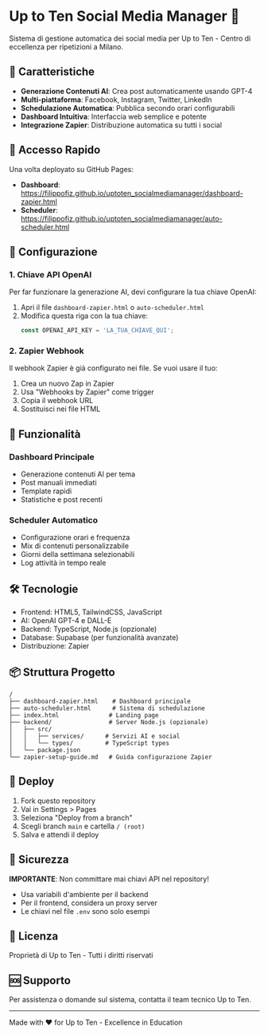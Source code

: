 # Up to Ten Social Media Manager 🚀

Sistema di gestione automatica dei social media per Up to Ten - Centro di eccellenza per ripetizioni a Milano.

## 🌟 Caratteristiche

- **Generazione Contenuti AI**: Crea post automaticamente usando GPT-4
- **Multi-piattaforma**: Facebook, Instagram, Twitter, LinkedIn
- **Schedulazione Automatica**: Pubblica secondo orari configurabili
- **Dashboard Intuitiva**: Interfaccia web semplice e potente
- **Integrazione Zapier**: Distribuzione automatica su tutti i social

## 🚀 Accesso Rapido

Una volta deployato su GitHub Pages:
- **Dashboard**: https://filippofiz.github.io/uptoten_socialmediamanager/dashboard-zapier.html
- **Scheduler**: https://filippofiz.github.io/uptoten_socialmediamanager/auto-scheduler.html

## 🔧 Configurazione

### 1. Chiave API OpenAI
Per far funzionare la generazione AI, devi configurare la tua chiave OpenAI:

1. Apri il file `dashboard-zapier.html` o `auto-scheduler.html`
2. Modifica questa riga con la tua chiave:
   ```javascript
   const OPENAI_API_KEY = 'LA_TUA_CHIAVE_QUI';
   ```

### 2. Zapier Webhook
Il webhook Zapier è già configurato nei file. Se vuoi usare il tuo:
1. Crea un nuovo Zap in Zapier
2. Usa "Webhooks by Zapier" come trigger
3. Copia il webhook URL
4. Sostituisci nei file HTML

## 📱 Funzionalità

### Dashboard Principale
- Generazione contenuti AI per tema
- Post manuali immediati
- Template rapidi
- Statistiche e post recenti

### Scheduler Automatico
- Configurazione orari e frequenza
- Mix di contenuti personalizzabile
- Giorni della settimana selezionabili
- Log attività in tempo reale

## 🛠️ Tecnologie

- Frontend: HTML5, TailwindCSS, JavaScript
- AI: OpenAI GPT-4 e DALL-E
- Backend: TypeScript, Node.js (opzionale)
- Database: Supabase (per funzionalità avanzate)
- Distribuzione: Zapier

## 📦 Struttura Progetto

```
/
├── dashboard-zapier.html    # Dashboard principale
├── auto-scheduler.html      # Sistema di schedulazione
├── index.html              # Landing page
├── backend/                # Server Node.js (opzionale)
│   ├── src/
│   │   ├── services/      # Servizi AI e social
│   │   └── types/         # TypeScript types
│   └── package.json
└── zapier-setup-guide.md   # Guida configurazione Zapier
```

## 🚀 Deploy

1. Fork questo repository
2. Vai in Settings > Pages
3. Seleziona "Deploy from a branch"
4. Scegli branch `main` e cartella `/ (root)`
5. Salva e attendi il deploy

## 🔐 Sicurezza

**IMPORTANTE**: Non committare mai chiavi API nel repository!
- Usa variabili d'ambiente per il backend
- Per il frontend, considera un proxy server
- Le chiavi nel file `.env` sono solo esempi

## 📝 Licenza

Proprietà di Up to Ten - Tutti i diritti riservati

## 🆘 Supporto

Per assistenza o domande sul sistema, contatta il team tecnico Up to Ten.

---

Made with ❤️ for Up to Ten - Excellence in Education